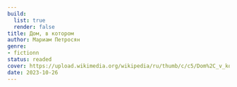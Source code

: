 ```yaml
---
build:
  list: true
  render: false
title: Дом, в котором
author: Мариам Петросян
genre:
- fictionn
status: readed
cover: https://upload.wikimedia.org/wikipedia/ru/thumb/c/c5/Dom%2C_v_kotorom..._%282009_cover%29.jpg/240px-Dom%2C_v_kotorom..._%282009_cover%29.jpg
date: 2023-10-26
---
```


